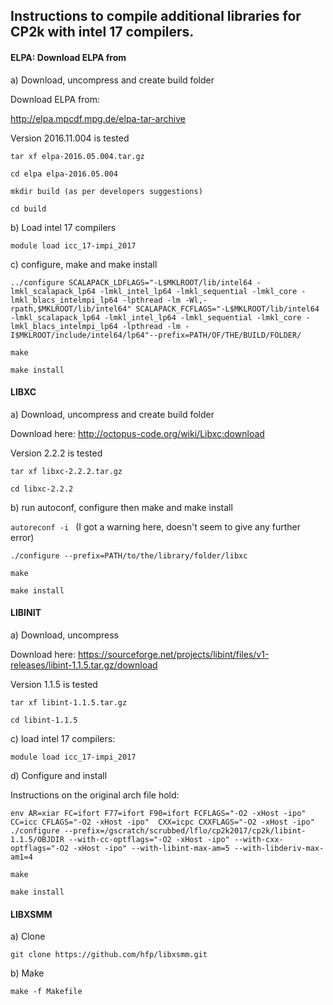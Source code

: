 
## Instructions to compile additional libraries for CP2k  with intel 17 compilers.

#### ELPA: Download ELPA from

a) Download, uncompress and create build folder

Download  ELPA from:

http://elpa.mpcdf.mpg.de/elpa-tar-archive

Version 2016.11.004 is tested

`tar xf elpa-2016.05.004.tar.gz`

`cd elpa elpa-2016.05.004`

`mkdir build (as per developers suggestions)`

`cd build`

b) Load intel 17 compilers

`module load icc_17-impi_2017`

c) configure, make and make install

`../configure SCALAPACK_LDFLAGS="-L$MKLROOT/lib/intel64 -lmkl_scalapack_lp64 -lmkl_intel_lp64 -lmkl_sequential -lmkl_core -lmkl_blacs_intelmpi_lp64 -lpthread -lm -Wl,-rpath,$MKLROOT/lib/intel64" SCALAPACK_FCFLAGS="-L$MKLROOT/lib/intel64 -lmkl_scalapack_lp64 -lmkl_intel_lp64 -lmkl_sequential -lmkl_core -lmkl_blacs_intelmpi_lp64 -lpthread -lm -I$MKLROOT/include/intel64/lp64"--prefix=PATH/OF/THE/BUILD/FOLDER/`

`make`

`make install`

#### LIBXC

a) Download, uncompress and create build folder

Download here: http://octopus-code.org/wiki/Libxc:download

Version 2.2.2 is tested

`tar xf libxc-2.2.2.tar.gz`

`cd libxc-2.2.2`

b) run autoconf, configure then make and make install

`autoreconf -i `
(I got a warning here, doesn't seem to give any further error)

`./configure --prefix=PATH/to/the/library/folder/libxc`

`make`

`make install`

#### LIBINIT

a) Download, uncompress

Download here: https://sourceforge.net/projects/libint/files/v1-releases/libint-1.1.5.tar.gz/download

Version 1.1.5 is tested

`tar xf libint-1.1.5.tar.gz`

`cd libint-1.1.5`

c) load intel 17 compilers:

`module load icc_17-impi_2017`

d) Configure and install

Instructions on the original arch file hold:

 `env AR=xiar FC=ifort F77=ifort F90=ifort FCFLAGS="-O2 -xHost -ipo" CC=icc CFLAGS="-O2 -xHost -ipo"  CXX=icpc CXXFLAGS="-O2 -xHost -ipo" ./configure --prefix=/gscratch/scrubbed/lflo/cp2k2017/cp2k/libint-1.1.5/OBJDIR --with-cc-optflags="-O2 -xHost -ipo" --with-cxx-optflags="-O2 -xHost -ipo" --with-libint-max-am=5 --with-libderiv-max-am1=4`

`make`

`make install`

####   LIBXSMM

a) Clone

`git clone https://github.com/hfp/libxsmm.git`

b) Make

`make -f Makefile`
